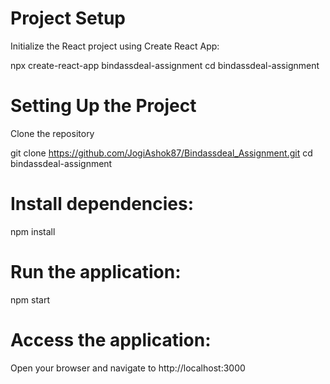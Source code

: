 # Project Setup
Initialize the React project using Create React App:

npx create-react-app bindassdeal-assignment
cd bindassdeal-assignment


# Setting Up the Project
Clone the repository


git clone https://github.com/JogiAshok87/Bindassdeal_Assignment.git
cd bindassdeal-assignment

# Install dependencies:
npm install

# Run the application:
npm start

# Access the application:
Open your browser and navigate to http://localhost:3000